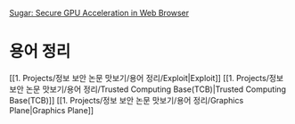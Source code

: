 [Sugar: Secure GPU Acceleration in Web Browser](https://dl.acm.org/doi/pdf/10.1145/3296957.3173186)

# 용어 정리
[[1. Projects/정보 보안 논문 맛보기/용어 정리/Exploit|Exploit]]
[[1. Projects/정보 보안 논문 맛보기/용어 정리/Trusted Computing Base(TCB)|Trusted Computing Base(TCB)]]
[[1. Projects/정보 보안 논문 맛보기/용어 정리/Graphics Plane|Graphics Plane]]

